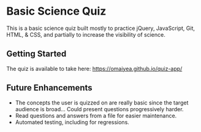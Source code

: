 Basic Science Quiz
=======

This is a basic science quiz built mostly to practice jQuery, JavaScript, Git, HTML, & CSS, and partially to increase the visibility of science.

## Getting Started

The quiz is available to take here: https://omaiyea.github.io/quiz-app/

## Future Enhancements

* The concepts the user is quizzed on are really basic since the target audience is broad... Could present questions progressively harder. 
* Read questions and answers from a file for easier maintenance. 
* Automated testing, including for regressions.
